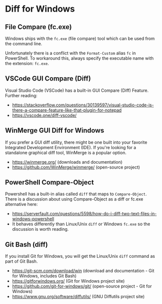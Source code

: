 # Diff for Windows

## File Compare (fc.exe)

Windows ships with the `fc.exe` (file compare) tool which can be used from the command line.

Unfortunately there is a conflict with the `Format-Custom` alias `fc` in PowerShell. 
To workaround this, always specify the executable name with the extension: `fc.exe`.

## VSCode GUI Compare (Diff)

Visual Studio Code (VSCode) has a built-in GUI Compare (Diff) Feature. Further reading:
* https://stackoverflow.com/questions/30139597/visual-studio-code-is-there-a-compare-feature-like-that-plugin-for-notepad
* https://vscode.one/diff-vscode/

## WinMerge GUI Diff for Windows

If you prefer a GUI diff utility, there might be one built into your favorite Integrated Development Environment (IDE).
If you're looking for a standalone graphical diff tool, WinMerge is a popular option.

* https://winmerge.org/ (downloads and documentation)
* https://github.com/WinMerge/winmerge/ (open-source project)

## PowerShell Compare-Object

Powershell has a built-in alias called `diff` that maps to `Compare-Object`.
There is a discussion about using Compare-Object as a diff or fc.exe alternative here:

* https://serverfault.com/questions/5598/how-do-i-diff-two-text-files-in-windows-powershell
* It behaves differently than Linux/Unix `diff` or Windows `fc.exe` so the discussion is worth reading.

## Git Bash (diff)

If you install Git for Windows, you will get the Linux/Unix `diff` command as part of Git Bash.

* https://git-scm.com/download/win (download and documentation - Git for Windows, includes Git Bash)
* https://gitforwindows.org/ (Git for Windows project site)
* https://github.com/git-for-windows/git/ (open-source project - Git for Windows)
* https://www.gnu.org/software/diffutils/ (GNU Diffutils project site)
